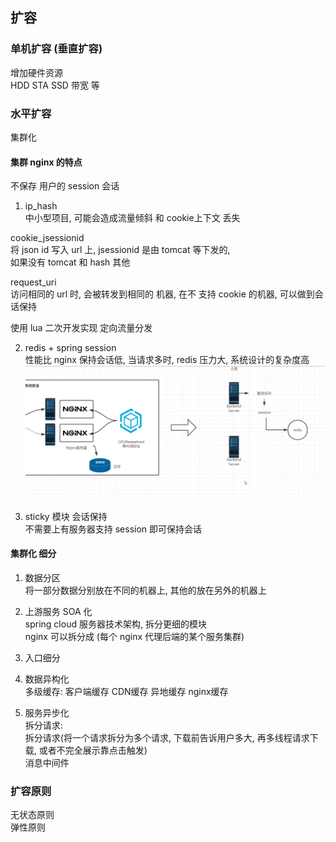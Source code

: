 ## 扩容  

### 单机扩容 (垂直扩容) 
增加硬件资源    
HDD   STA  SSD  带宽  等 

### 水平扩容 
集群化     

#### 集群 nginx 的特点 
不保存 用户的 session 会话    
1. ip_hash        
中小型项目, 可能会造成流量倾斜 和 cookie上下文 丢失    

cookie_jsessionid    
将 json id 写入 url 上, jsessionid 是由 tomcat 等下发的,   
如果没有 tomcat 和 hash 其他 

request_uri        
访问相同的 url 时, 会被转发到相同的 机器, 在不 支持 cookie 的机器, 可以做到会话保持      

使用 lua 二次开发实现 定向流量分发    

2. redis + spring session     
性能比 nginx 保持会话低, 当请求多时, redis 压力大, 系统设计的复杂度高  
![session_redis](../asset/ngnix_session_redis.png)    

3. sticky 模块 会话保持     
不需要上有服务器支持 session 即可保持会话  


#### 集群化 细分  
1. 数据分区    
将一部分数据分别放在不同的机器上, 其他的放在另外的机器上   

2. 上游服务 SOA 化  
spring cloud  服务器技术架构, 拆分更细的模块    
nginx 可以拆分成 (每个 nginx 代理后端的某个服务集群)  

3. 入口细分  

4. 数据异构化   
多级缓存:   客户端缓存    CDN缓存   异地缓存   nginx缓存     

5. 服务异步化  
拆分请求:   
拆分请求(将一个请求拆分为多个请求, 下载前告诉用户多大, 再多线程请求下载, 或者不完全展示靠点击触发)    
消息中间件    


 
### 扩容原则 
无状态原则    
弹性原则    